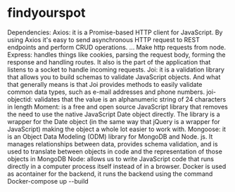 # findyourspot
Dependencies:
Axios: it is a Promise-based HTTP client for JavaScript. By using Axios it's easy to send asynchronous HTTP request to REST endpoints and perform CRUD operations. ... Make http requests from node.
Express: handles things like cookies, parsing the request body, forming the response and handling routes. It also is the part of the application that listens to a socket to handle incoming requests.
Joi: it is a validation library that allows you to build schemas to validate JavaScript objects. And what that generally means is that Joi provides methods to easily validate common data types, such as e-mail addresses and phone numbers.
joi-objectid: validates that the value is an alphanumeric string of 24 characters in length
Moment: is a free and open source JavaScript library that removes the need to use the native JavaScript Date object directly. The library is a wrapper for the Date object (in the same way that jQuery is a wrapper for JavaScript) making the object a whole lot easier to work with.
Mongoose: it is an Object Data Modeling (ODM) library for MongoDB and Node. js. It manages relationships between data, provides schema validation, and is used to translate between objects in code and the representation of those objects in MongoDB
Node: allows us to write JavaScript code that runs directly in a computer process itself instead of in a browser.
Docker is used as acontainer for the backend, it runs the backend using the command Docker-compose up --build